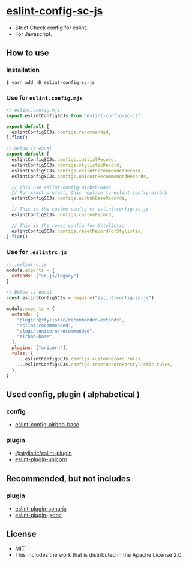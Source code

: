 # [eslint-config-sc-js](https://strict-check-series.pages.dev/packages/eslint-config-sc-js)
- Strict Check config for eslint.
- For Javascript.

## How to use
### Installation

```shell
$ yarn add -D eslint-config-sc-js
```

### Use for `eslint.config.mjs`

```javascript
// eslint.config.mjs
import eslintConfigSCJs from "eslint-config-sc-js"

export default [
  eslintConfigSCJs.configs.recommended,
].flat()

// Below is equal
export default [
  eslintConfigSCJs.configs.initialRecord,
  eslintConfigSCJs.configs.stylisticRecord,
  eslintConfigSCJs.configs.eslintRecommendedRecord,
  eslintConfigSCJs.configs.unicornRecommendedRecords,

  // This use eslint-config-airbnb-base
  // For react project, this replace to eslint-config-airbnb
  eslintConfigSCJs.configs.airbnbBaseRecords,

  // This is the custom config of eslint-config-sc-js
  eslintConfigSCJs.configs.customRecord,

  // This is the reset config for @stylistic
  eslintConfigSCJs.configs.resetRecordForStylistic,
].flat()
```

### Use for `.eslintrc.js`

```javascript
// .eslintrc.js
module.exports = {
  extends: ["sc-js/legacy"]
}

// Below is equal
const eslintConfigSCJs = require("eslint-config-sc-js")

module.exports = {
  extends: [
    "plugin:@stylistic/recommended-extends",
    "eslint:recommended",
    "plugin:unicorn/recommended",
    "airbnb-base",
  ],
  plugins: ["unicorn"],
  rules: {
    ...eslintConfigSCJs.configs.customRecord.rules,
    ...eslintConfigSCJs.configs.resetRecordForStylistic.rules,
  },
}
```

## Used config, plugin ( alphabetical )
### config
- [eslint-config-airbnb-base](https://www.npmjs.com/package/eslint-config-airbnb-base)

### plugin
- [@stylistic/eslint-plugin](https://www.npmjs.com/package/@stylistic/eslint-plugin)
- [eslint-plugin-unicorn](https://www.npmjs.com/package/eslint-plugin-unicorn)

## Recommended, but not includes
### plugin
- [eslint-plugin-sonarjs](https://www.npmjs.com/package/eslint-plugin-sonarjs)
- [eslint-plugin-jsdoc](https://www.npmjs.com/package/eslint-plugin-jsdoc)

## License
- [MIT](LICENSE)
- This includes the work that is distributed in the Apache License 2.0.
